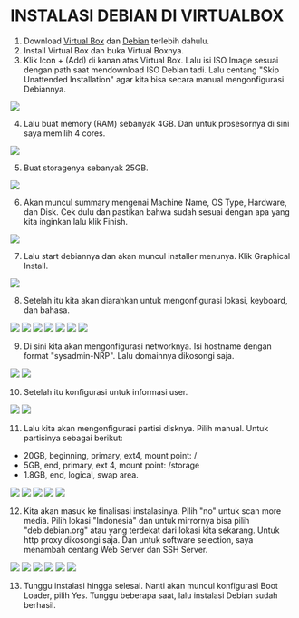# INSTALASI DEBIAN DI VIRTUALBOX 

1. Download [Virtual Box](https://www.virtualbox.org/wiki/Downloads) dan [Debian](https://www.debian.org/download) terlebih dahulu.
2. Install Virtual Box dan buka Virtual Boxnya.
3. Klik Icon + (Add) di kanan atas Virtual Box. Lalu isi ISO Image sesuai dengan path saat mendownload ISO Debian tadi. Lalu centang "Skip Unattended Installation" agar kita bisa secara manual mengonfigurasi Debiannya.

![](../../assets/minggu-1/pic%20(2).png)

4. Lalu buat memory (RAM) sebanyak 4GB. Dan untuk prosesornya di sini saya memilih 4 cores.

![](../../assets/minggu-1/pic%20(3).png)

5. Buat storagenya sebanyak 25GB.

![](../../assets/minggu-1/pic%20(4).png)

6. Akan muncul summary mengenai Machine Name, OS Type, Hardware, dan Disk. Cek dulu dan pastikan bahwa sudah sesuai dengan apa yang kita inginkan lalu klik Finish.

![](../../assets/minggu-1/pic%20(5).png)

7. Lalu start debiannya dan akan muncul installer menunya. Klik Graphical Install.

![](../../assets/minggu-1/pic%20(6).png)

8. Setelah itu kita akan diarahkan untuk mengonfigurasi lokasi, keyboard, dan bahasa.

![](../../assets/minggu-1/pic%20(7).png)
![](../../assets/minggu-1/pic%20(8).png)
![](../../assets/minggu-1/pic%20(9).png)
![](../../assets/minggu-1/pic%20(10).png)
![](../../assets/minggu-1/pic%20(11).png)
![](../../assets/minggu-1/pic%20(12).png)
![](../../assets/minggu-1/pic%20(13).png)

9. Di sini kita akan mengonfigurasi networknya. Isi hostname dengan format "sysadmin-NRP". Lalu domainnya dikosongi saja.

![](../../assets/minggu-1/2.png)
![](../../assets/minggu-1/pic%20(16).png)

10. Setelah itu konfigurasi untuk informasi user.

![](../../assets/minggu-1/pic%20(19).png)
![](../../assets/minggu-1/pic%20(20).png)

11. Lalu kita akan mengonfigurasi partisi disknya. Pilih manual. Untuk partisinya sebagai berikut:
- 20GB, beginning, primary, ext4, mount point: /
- 5GB, end, primary, ext 4, mount point: /storage
- 1.8GB, end, logical, swap area.

![](../../assets/minggu-1/pic%20(21).png)
![](../../assets/minggu-1/pic%20(22).png)
![](../../assets/minggu-1/pic%20(23).png)
![](../../assets/minggu-1/7.png)
![](../../assets/minggu-1/6.png)

12. Kita akan masuk ke finalisasi instalasinya. Pilih "no" untuk scan more media. Pilih lokasi "Indonesia" dan untuk mirrornya bisa pilih "deb.debian.org" atau yang terdekat dari lokasi kita sekarang. Untuk http proxy dikosongi saja. Dan untuk software selection, saya menambah centang Web Server dan SSH Server.

![](../../assets/minggu-1/pic%20(27).png)
![](../../assets/minggu-1/pic%20(28).png)
![](../../assets/minggu-1/pic%20(29).png)
![](../../assets/minggu-1/pic%20(30).png)
![](../../assets/minggu-1/pic%20(31).png)
![](../../assets/minggu-1/pic%20(32).png)

13. Tunggu instalasi hingga selesai. Nanti akan muncul konfigurasi Boot Loader, pilih Yes. Tunggu beberapa saat, lalu instalasi Debian sudah berhasil.
